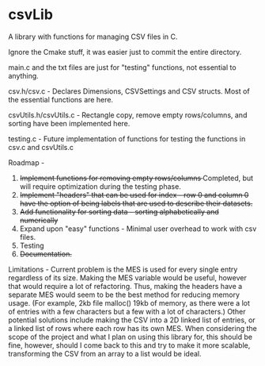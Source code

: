 # csvLib
A library with functions for managing CSV files in C.

Ignore the Cmake stuff, it was easier just to commit the entire directory.

main.c and the txt files are just for "testing" functions, not essential to anything.

csv.h/csv.c - Declares Dimensions, CSVSettings and CSV structs. Most of the essential functions are here.

csvUtils.h/csvUtils.c - Rectangle copy, remove empty rows/columns, and sorting have been implemented here.

testing.c - Future implementation of functions for testing the functions in csv.c and csvUtils.c

Roadmap -
1. <s> Implement functions for removing empty rows/columns </s> Completed, but will require optimization during the testing phase.
2. <s> Implement "headers" that can be used for index - row 0 and column 0 have the option of being labels that are used to describe their datasets. </s>
3. <s> Add functionality for sorting data - sorting alphabetically and numerically </s>
4. Expand upon "easy" functions - Minimal user overhead to work with csv files.
5. Testing
6. <s> Documentation. </s>

Limitations - 
Current problem is the MES is used for every single entry regardless of its size. Making the MES variable would be useful, however that would require a lot of refactoring. 
Thus, making the headers have a separate MES would seem to be the best method for reducing memory usage. (For example, 2kb file malloc() 19kb of memory, 
as there were a lot of entries with a few characters but a few with a lot of characters.)
Other potential solutions include making the CSV into a 2D linked list of entries, or a linked list of rows where each row has its own MES.
When considering the scope of the project and what I plan on using this library for, this should be fine, however, should I come back to this and try to make it more scalable, 
transforming the CSV from an array to a list would be ideal.
